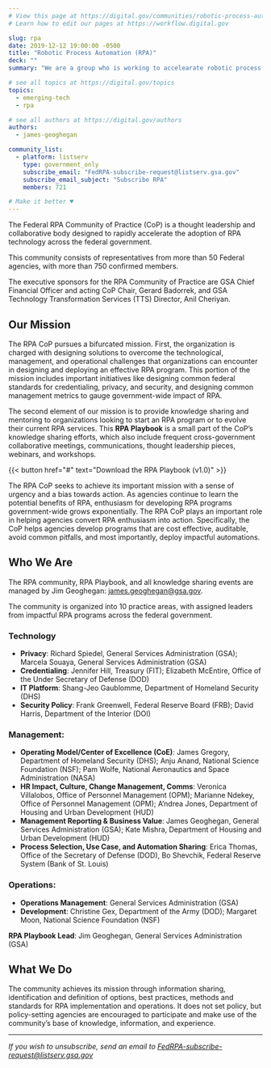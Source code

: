 ```yaml
---
# View this page at https://digital.gov/communities/robotic-process-automation-rpa
# Learn how to edit our pages at https://workflow.digital.gov

slug: rpa
date: 2019-12-12 19:00:00 -0500
title: "Robotic Process Automation (RPA)"
deck: ""
summary: "We are a group who is working to accelearate robotic process automation (RPA) adoption in the federal government."

# see all topics at https://digital.gov/topics
topics:
  - emerging-tech
  - rpa

# see all authors at https://digital.gov/authors
authors:
  - james-geoghegan

community_list:
  - platform: listserv
    type: government_only
    subscribe_email: "FedRPA-subscribe-request@listserv.gsa.gov"
    subscribe_email_subject: "Subscribe RPA"
    members: 721

# Make it better ♥
---
```


The Federal RPA Community of Practice (CoP) is a thought leadership and collaborative body designed to rapidly accelerate the adoption of RPA technology across the federal government.

This community consists of representatives from more than 50 Federal agencies, with more than 750 confirmed members.

The executive sponsors for the RPA Community of Practice are GSA Chief Financial Officer and acting CoP Chair, Gerard Badorrek, and GSA Technology Transformation Services (TTS) Director, Anil Cheriyan.

## Our Mission

The RPA CoP pursues a bifurcated mission. First, the organization is charged with designing solutions to overcome the technological, management, and operational challenges that organizations can encounter in designing and deploying an effective RPA program. This portion of the mission includes important initiatives like designing common federal standards for credentialing, privacy, and security, and designing common management metrics to gauge government-wide impact of RPA.

The second element of our mission is to provide knowledge sharing and mentoring to organizations looking to start an RPA program or to evolve their current RPA services. This **RPA Playbook** is a small part of the CoP’s knowledge sharing efforts, which also include frequent cross-government collaborative meetings, communications, thought leadership pieces, webinars, and workshops.

{{< button href="#" text="Download the RPA Playbook (v1.0)" >}}

The RPA CoP seeks to achieve its important mission with a sense of urgency and a bias towards action. As agencies continue to learn the potential benefits of RPA, enthusiasm for developing RPA programs government-wide grows exponentially. The RPA CoP plays an important role in helping agencies convert RPA enthusiasm into action. Specifically, the CoP helps agencies develop programs that are cost effective, auditable, avoid common pitfalls, and most importantly, deploy impactful automations.


## Who We Are

The RPA community, RPA Playbook, and all knowledge sharing events are managed by Jim Geoghegan: [james.geoghegan@gsa.gov](mailto:james.geoghegan@gsa.gov).

The community is organized into 10 practice areas, with assigned leaders from impactful RPA programs across the federal government.

### Technology

- **Privacy**: Richard Spiedel, General Services Administration (GSA); Marcela Souaya, General Services Administration (GSA)
- **Credentialing**: Jennifer Hill, Treasury (FIT); Elizabeth McEntire, Office of the Under Secretary of Defense (DOD)
- **IT Platform**: Shang-Jeo Gaublomme, Department of Homeland Security (DHS)
- **Security Policy**: Frank Greenwell, Federal Reserve Board (FRB); David Harris, Department of the Interior (DOI)


### Management:

- **Operating Model/Center of Excellence (CoE)**: James Gregory, Department of Homeland Security (DHS); Anju Anand, National Science Foundation (NSF); Pam Wolfe, National Aeronautics and Space Administration (NASA)
- **HR Impact, Culture, Change Management, Comms**: Veronica Villalobos, Office of Personnel Management (OPM); Marianne Ndekey, Office of Personnel Management (OPM); A’ndrea Jones, Department of Housing and Urban Development (HUD)
- **Management Reporting & Business Value**: James Geoghegan, General Services Administration (GSA); Kate Mishra, Department of Housing and Urban Development (HUD)
- **Process Selection, Use Case, and Automation Sharing**: Erica Thomas, Office of the Secretary of Defense (DOD), Bo Shevchik, Federal Reserve System (Bank of St. Louis)


### Operations:

- **Operations Management**: General Services Administration (GSA)
- **Development**: Christine Gex, Department of the Army (DOD); Margaret Moon, National Science Foundation (NSF)

**RPA Playbook Lead**: Jim Geoghegan, General Services Administration (GSA)

## What We Do

The community achieves its mission through information sharing, identification and definition of options, best practices, methods and standards for RPA implementation and operations. It does not set policy, but policy-setting agencies are encouraged to participate and make use of the community’s base of knowledge, information, and experience.


---

_If you wish to unsubscribe, send an email to [FedRPA-subscribe-request@listserv.gsa.gov](mailto:FedRPA-subscribe-request@listserv.gsa.gov)_
